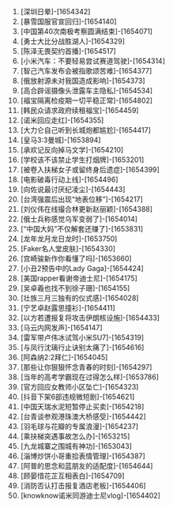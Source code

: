 
1. [深圳日晕]-[1654342]
1. [暴雪国服官宣回归]-[1654140]
1. [中国第40次南极考察圆满结束]-[1654071]
1. [勇士大比分战胜湖人]-[1654329]
1. [陈泽无畏契约首播]-[1654517]
1. [小米汽车：不要轻易尝试赛道驾驶]-[1654314]
1. [智己汽车发布会被指歌颂苦难]-[1654377]
1. [俄放射源未对我国造成影响]-[1654373]
1. [高合辟谣摄像头泄露车主隐私]-[1654534]
1. [福宝隔离检疫期一切平稳正常]-[1654802]
1. [韩民众请求政府续租福宝]-[1654459]
1. [诺米回应走红]-[1654355]
1. [大力仑自己听到长城炮都尴尬]-[1654417]
1. [皇马3:3曼城]-[1653894]
1. [承欢记反向掉马文学]-[1654210]
1. [学校该不该禁止学生打烟牌]-[1653201]
1. [被卷入扶梯女子或留终身后遗症]-[1654399]
1. [电影破毒行动上线]-[1654496]
1. [向佐说最讨厌纪凌尘]-[1654443]
1. [台湾强震后出现“地表位移”]-[1654217]
1. [刘仪伟在线撮合林更新赵丽颖]-[1654388]
1. [俄士兵称感觉乌军变弱了]-[1654014]
1. [“中国大妈”不仅解套还赚了]-[1653831]
1. [龙年龙月龙日龙时]-[1653750]
1. [Faker名人堂皮肤]-[1654330]
1. [宫崎骏新作你看懂了吗]-[1653660]
1. [小丑2预告中的Lady Gaga]-[1654424]
1. [美国rapper看谢帝迪士尼]-[1654175]
1. [吴卓羲也找不到徐子珊]-[1654155]
1. [壮族三月三独有的仪式感]-[1654028]
1. [宁艺卓赵露思撞衫]-[1654411]
1. [以方若遭报复将攻击伊朗核设施]-[1654433]
1. [马云内网发声]-[1654147]
1. [雷军带卢伟冰试驾小米SU7]-[1654319]
1. [与凤行沈璃行止诀别太痛了]-[1654616]
1. [阿森纳2:2拜仁]-[1654045]
1. [那些让你狠狠怀念青春的时刻]-[1654297]
1. [当年的高考学霸现在过得怎么样]-[1653786]
1. [官方回应女教师小区坠亡]-[1654323]
1. [抖音下架6部违规微短剧]-[1654621]
1. [中国天瑞水泥短暂停止买卖]-[1654218]
1. [台青谈参观港珠澳大桥感受]-[1654442]
1. [羽毛球与花瓣的专属浪漫]-[1654237]
1. [乘扶梯突遇事故怎么办]-[1653215]
1. [九龙城寨之围城有神功]-[1653043]
1. [淄博炒饼小哥重拾表情管理]-[1654387]
1. [阿普的思念和蓝朋友的适配度]-[1654644]
1. [顾晏惜花芷互相表白]-[1654709]
1. [消防否认打击报复酒店老板]-[1654406]
1. [knowknow诺米同游迪士尼vlog]-[1654402]